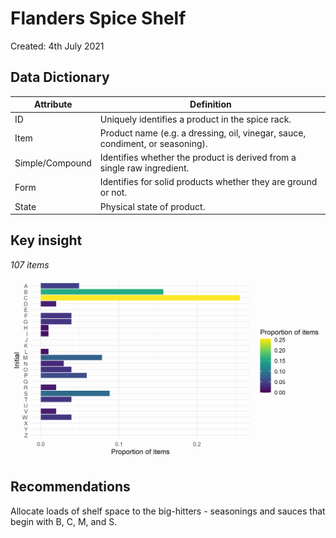 # Flanders Spice Shelf

Created: 4th July 2021

## Data Dictionary

Attribute | Definition
---- | ----
ID | Uniquely identifies a product in the spice rack.
Item | Product name (e.g. a dressing, oil, vinegar, sauce, condiment, or seasoning).
Simple/Compound | Identifies whether the product is derived from a single raw ingredient.
Form | Identifies for solid products whether they are ground or not.
State | Physical state of product.

## Key insight

_107 items_

![Spice shelf histogram](https://github.com/stochastictalk/flanders_spice_shelf/blob/master/item-histogram.png)

## Recommendations

Allocate loads of shelf space to the big-hitters - seasonings and sauces that begin with B, C, M, and S.
